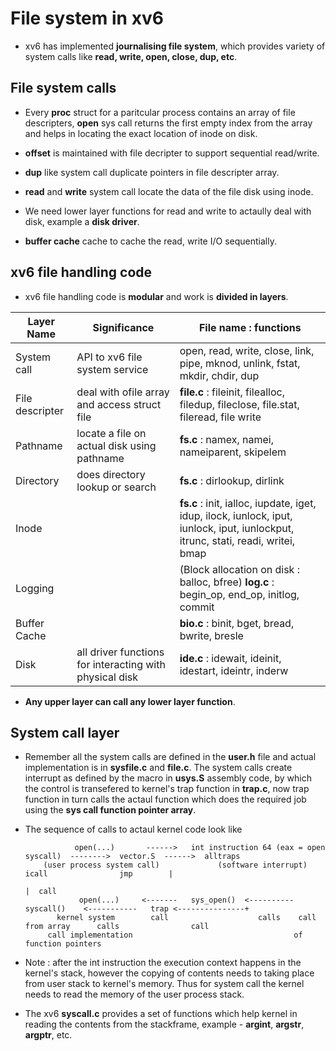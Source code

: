 # File system in xv6

* xv6 has implemented **journalising file system**, which provides variety of
  system calls like **read, write, open, close, dup, etc**.

## File system calls

* Every **proc** struct for a paritcular process contains an array of file
  descripters, **open** sys call returns the first empty index from the array
  and helps in locating the exact location of inode on disk.

* **offset** is maintained with file decripter to support sequential read/write. 

* **dup** like system call duplicate pointers in file descripter array.

* **read** and **write** system call locate the data of the file disk using inode. 

* We need lower layer functions for read and write to actaully deal with disk,
  example a **disk driver**.

* **buffer cache** cache to cache the read, write I/O sequentially.


## xv6 file handling code

* xv6 file handling code is **modular** and work is **divided in layers**.

| Layer Name | Significance | File name : functions |
|------------|--------------|-----------------------|
| System call | API to xv6 file system service |  open, read, write, close, link, pipe, mknod, unlink, fstat, mkdir, chdir, dup |
| File descripter   | deal with ofile array and access struct file  | **file.c**  : fileinit, filealloc, filedup, fileclose, file.stat, fileread, file write |
| Pathname          | locate a file on actual disk using pathname | **fs.c**  : namex, namei, nameiparent, skipelem |
| Directory         | does directory lookup or search   | **fs.c**  : dirlookup, dirlink |
| Inode             |     | **fs.c**  : init, ialloc, iupdate, iget, idup, ilock, iunlock, iput, iunlock, iput, iunlockput, itrunc, stati, readi, writei, bmap |
| Logging           |     | (Block allocation on disk : balloc, bfree) **log.c**  : begin\_op, end\_op, initlog, commit |
| Buffer Cache      |     | **bio.c**  : binit, bget, bread, bwrite, bresle |
| Disk              | all driver functions for interacting with physical disk  | **ide.c**  : idewait, ideinit, idestart, ideintr, inderw |


* **Any upper layer can call any lower layer function**.


## System call layer 

* Remember all the system calls are defined in the **user.h** file and actual 
  implementation is in **sysfile.c** and **file.c**. The system calls create 
  interrupt as defined by the macro in **usys.S** assembly code, by which the 
  control is transefered to kernel's trap function in **trap.c**, now 
  trap function in turn calls the actaul function which does the required job
  using the **sys call function pointer array**.

* The sequence of calls to actaul kernel code look like 

    ```text
               open(...)       ------>   int instruction 64 (eax = open syscall)  -------->  vector.S  ------>  alltraps
        (user process system call)             (software interrupt)                 icall                jmp        |  
                                                                                                                    |  call
                open(...)     <-------   sys_open()  <----------  syscall()    <-----------   trap <---------------+
           kernel system        call                    calls    call from array      calls                call
         call implementation                                    of function pointers 
    ```

* Note : after the int instruction the execution context happens in the kernel's
  stack, however the copying of contents needs to taking place from user stack 
  to kernel's memory. Thus for system call the kernel needs to read the memory 
  of the user process stack.

* The xv6 **syscall.c** provides a set of functions which help kernel in 
  reading the contents from the stackframe, example - **argint**, **argstr**,
  **argptr**, etc.


